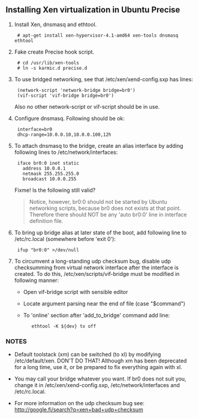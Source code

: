 
## Installing Xen virtualization in Ubuntu Precise

1. Install Xen, dnsmasq and ethtool.

        # apt-get install xen-hypervisor-4.1-amd64 xen-tools dnsmasq ethtool

2. Fake create Precise hook script.

        # cd /usr/lib/xen-tools
        # ln -s karmic.d precise.d

3. To use bridged networking, see that /etc/xen/xend-config.sxp has lines:

        (network-script 'network-bridge bridge=br0')
        (vif-script 'vif-bridge bridge=br0')

   Also no other network-script or vif-script should be in use.

4. Configure dnsmasq. Following should be ok:

        interface=br0
        dhcp-range=10.0.0.10,10.0.0.100,12h

5. To attach dnsmasq to the bridge, create an alias interface by adding
   following lines to /etc/network/interfaces:

        iface br0:0 inet static
          address 10.0.0.1
          netmask 255.255.255.0
          broadcast 10.0.0.255

   Fixme! Is the following still valid?

   > Notice, however, br0:0 should not be started by Ubuntu networking
   scripts, because br0 does not exists at that point. Therefore there
   should NOT be any 'auto br0:0' line in interface definition file.

6. To bring up bridge alias at later state of the boot, add following
   line to /etc/rc.local (somewhere before 'exit 0'):

        ifup "br0:0" >/dev/null

7. To circumvent a long-standing udp checksum bug, disable udp
   checksumming from virtual network interface after the interface
   is created. To do this, /etc/xen/scripts/vif-bridge must be
   modified in following manner:

   * Open vif-bridge script with sensible editor
   * Locate argument parsing near the end of file (case "$command")
   * To 'online' section after 'add\_to\_bridge' command add line:

            ethtool -K ${dev} tx off


### NOTES

 * Default toolstack (xm) can be switched (to xl) by modifying
   /etc/default/xen. DON'T DO THAT! Although xm has been deprecated
   for a long time, use it, or be prepared to fix everything again
   with xl.

 * You may call your bridge whatever you want. If br0 does not suit you,
   change it in /etc/xen/xend-config.sxp, /etc/network/interfaces and
   /etc/rc.local.

 * For more information on the udp checksum bug see:
   http://google.fi/search?q=xen+bad+udp+checksum
